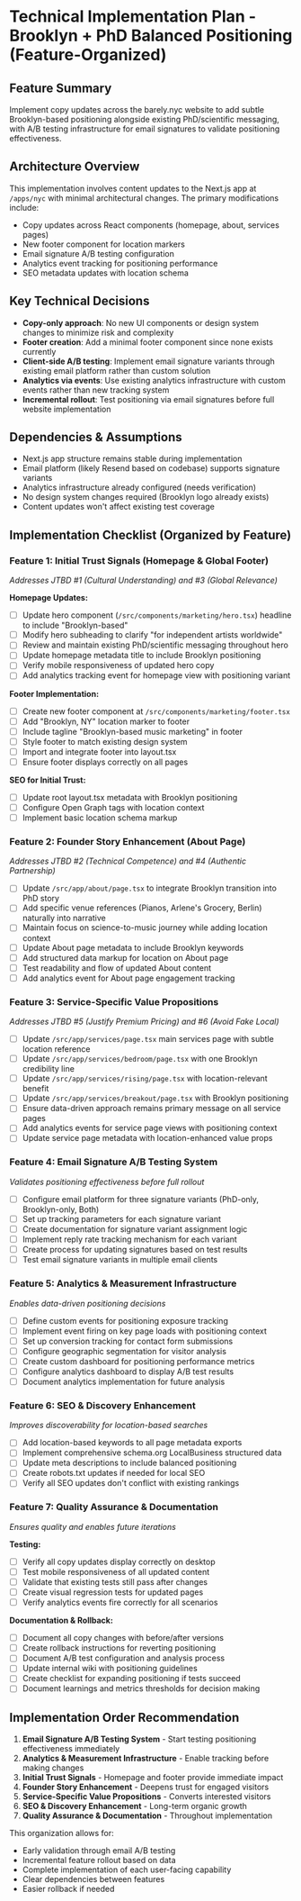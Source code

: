 # Technical Implementation Plan - Brooklyn + PhD Balanced Positioning (Feature-Organized)

## Feature Summary
Implement copy updates across the barely.nyc website to add subtle Brooklyn-based positioning alongside existing PhD/scientific messaging, with A/B testing infrastructure for email signatures to validate positioning effectiveness.

## Architecture Overview
This implementation involves content updates to the Next.js app at `/apps/nyc` with minimal architectural changes. The primary modifications include:
- Copy updates across React components (homepage, about, services pages)
- New footer component for location markers
- Email signature A/B testing configuration
- Analytics event tracking for positioning performance
- SEO metadata updates with location schema

## Key Technical Decisions
- **Copy-only approach**: No new UI components or design system changes to minimize risk and complexity
- **Footer creation**: Add a minimal footer component since none exists currently
- **Client-side A/B testing**: Implement email signature variants through existing email platform rather than custom solution
- **Analytics via events**: Use existing analytics infrastructure with custom events rather than new tracking system
- **Incremental rollout**: Test positioning via email signatures before full website implementation

## Dependencies & Assumptions
- Next.js app structure remains stable during implementation
- Email platform (likely Resend based on codebase) supports signature variants
- Analytics infrastructure already configured (needs verification)
- No design system changes required (Brooklyn logo already exists)
- Content updates won't affect existing test coverage

## Implementation Checklist (Organized by Feature)

### Feature 1: Initial Trust Signals (Homepage & Global Footer)
_Addresses JTBD #1 (Cultural Understanding) and #3 (Global Relevance)_

**Homepage Updates:**
- [ ] Update hero component (`/src/components/marketing/hero.tsx`) headline to include "Brooklyn-based"
- [ ] Modify hero subheading to clarify "for independent artists worldwide"
- [ ] Review and maintain existing PhD/scientific messaging throughout hero
- [ ] Update homepage metadata title to include Brooklyn positioning
- [ ] Verify mobile responsiveness of updated hero copy
- [ ] Add analytics tracking event for homepage view with positioning variant

**Footer Implementation:**
- [ ] Create new footer component at `/src/components/marketing/footer.tsx`
- [ ] Add "Brooklyn, NY" location marker to footer
- [ ] Include tagline "Brooklyn-based music marketing" in footer
- [ ] Style footer to match existing design system
- [ ] Import and integrate footer into layout.tsx
- [ ] Ensure footer displays correctly on all pages

**SEO for Initial Trust:**
- [ ] Update root layout.tsx metadata with Brooklyn positioning
- [ ] Configure Open Graph tags with location context
- [ ] Implement basic location schema markup

### Feature 2: Founder Story Enhancement (About Page)
_Addresses JTBD #2 (Technical Competence) and #4 (Authentic Partnership)_

- [ ] Update `/src/app/about/page.tsx` to integrate Brooklyn transition into PhD story
- [ ] Add specific venue references (Pianos, Arlene's Grocery, Berlin) naturally into narrative
- [ ] Maintain focus on science-to-music journey while adding location context
- [ ] Update About page metadata to include Brooklyn keywords
- [ ] Add structured data markup for location on About page
- [ ] Test readability and flow of updated About content
- [ ] Add analytics event for About page engagement tracking

### Feature 3: Service-Specific Value Propositions
_Addresses JTBD #5 (Justify Premium Pricing) and #6 (Avoid Fake Local)_

- [ ] Update `/src/app/services/page.tsx` main services page with subtle location reference
- [ ] Update `/src/app/services/bedroom/page.tsx` with one Brooklyn credibility line
- [ ] Update `/src/app/services/rising/page.tsx` with location-relevant benefit
- [ ] Update `/src/app/services/breakout/page.tsx` with Brooklyn positioning
- [ ] Ensure data-driven approach remains primary message on all service pages
- [ ] Add analytics events for service page views with positioning context
- [ ] Update service page metadata with location-enhanced value props

### Feature 4: Email Signature A/B Testing System
_Validates positioning effectiveness before full rollout_

- [ ] Configure email platform for three signature variants (PhD-only, Brooklyn-only, Both)
- [ ] Set up tracking parameters for each signature variant
- [ ] Create documentation for signature variant assignment logic
- [ ] Implement reply rate tracking mechanism for each variant
- [ ] Create process for updating signatures based on test results
- [ ] Test email signature variants in multiple email clients

### Feature 5: Analytics & Measurement Infrastructure
_Enables data-driven positioning decisions_

- [ ] Define custom events for positioning exposure tracking
- [ ] Implement event firing on key page loads with positioning context
- [ ] Set up conversion tracking for contact form submissions
- [ ] Configure geographic segmentation for visitor analysis
- [ ] Create custom dashboard for positioning performance metrics
- [ ] Configure analytics dashboard to display A/B test results
- [ ] Document analytics implementation for future analysis

### Feature 6: SEO & Discovery Enhancement
_Improves discoverability for location-based searches_

- [ ] Add location-based keywords to all page metadata exports
- [ ] Implement comprehensive schema.org LocalBusiness structured data
- [ ] Update meta descriptions to include balanced positioning
- [ ] Create robots.txt updates if needed for local SEO
- [ ] Verify all SEO updates don't conflict with existing rankings

### Feature 7: Quality Assurance & Documentation
_Ensures quality and enables future iterations_

**Testing:**
- [ ] Verify all copy updates display correctly on desktop
- [ ] Test mobile responsiveness of all updated content
- [ ] Validate that existing tests still pass after changes
- [ ] Create visual regression tests for updated pages
- [ ] Verify analytics events fire correctly for all scenarios

**Documentation & Rollback:**
- [ ] Document all copy changes with before/after versions
- [ ] Create rollback instructions for reverting positioning
- [ ] Document A/B test configuration and analysis process
- [ ] Update internal wiki with positioning guidelines
- [ ] Create checklist for expanding positioning if tests succeed
- [ ] Document learnings and metrics thresholds for decision making

## Implementation Order Recommendation

1. **Email Signature A/B Testing System** - Start testing positioning effectiveness immediately
2. **Analytics & Measurement Infrastructure** - Enable tracking before making changes
3. **Initial Trust Signals** - Homepage and footer provide immediate impact
4. **Founder Story Enhancement** - Deepens trust for engaged visitors
5. **Service-Specific Value Propositions** - Converts interested visitors
6. **SEO & Discovery Enhancement** - Long-term organic growth
7. **Quality Assurance & Documentation** - Throughout implementation

This organization allows for:
- Early validation through email A/B testing
- Incremental feature rollout based on data
- Complete implementation of each user-facing capability
- Clear dependencies between features
- Easier rollback if needed